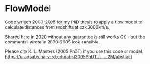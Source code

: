 # FlowModel
Code written 2000-2005 for my PhD thesis to apply a flow model to calculate distances from redshifts at cz&lt;3000km/s. 

Shared here in 2020 without any guarantee is still works OK - but the comments I wrote in 2000-2005 look sensible. 

Please cite K. L. Masters (2005 PhDT) if you use this code or model. https://ui.adsabs.harvard.edu/abs/2005PhDT.........2M/abstract
